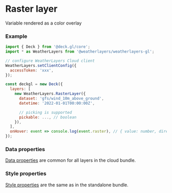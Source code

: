 # Raster layer

Variable rendered as a color overlay

### Example

```javascript
import { Deck } from '@deck.gl/core';
import * as WeatherLayers from '@weatherlayers/weatherlayers-gl';

// configure WeatherLayers Cloud client
WeatherLayers.setClientConfig({
  accessToken: 'xxx',
});

const deckgl = new Deck({
  layers: [
    new WeatherLayers.RasterLayer({
      dataset: 'gfs/wind_10m_above_ground',
      datetime: '2022-01-01T00:00:00Z',

      // picking is supported
      pickable: ..., // boolean
    }),
  ],
  onHover: event => console.log(event.raster), // { value: number, direction?: number }
});
```

### Data properties

[Data properties](../data.md) are common for all layers in the cloud bundle.

### Style properties

[Style properties](../../standalone-bundle/layers/raster-layer.md) are the same as in the standalone bundle.
